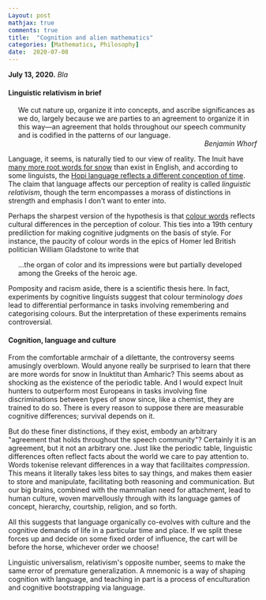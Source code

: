 ```yaml
---
Layout: post
mathjax: true
comments: true
title:  "Cognition and alien mathematics"
categories: [Mathematics, Philosophy]
date:  2020-07-08
---
```


**July 13, 2020.** *Bla*

#### Linguistic relativism in brief

<span style="padding-left: 20px; display:block">
We cut nature up, organize it into
concepts, and ascribe significances as we do, largely because we are
parties to an agreement to organize it in this way—an agreement that
holds throughout our speech community and is codified in the patterns
of our language.
</span>

<!-- We dissect nature along lines laid down by our native language. The
categories and types that we isolate from the world of phenomena we do
not find there because they stare every observer in the face; on the
contrary, the world is presented in a kaleidoscope flux of impressions
which has to be organized by our minds—and this means largely by the
linguistic systems of our minds. -->

<div style="text-align: right"><i>Benjamin Whorf</i> </div>

Language, it seems, is naturally tied to our view of reality.
The Inuit have
[many more root words for snow](https://en.wikipedia.org/wiki/Eskimo_words_for_snow)
than exist in English, and according to some linguists,
the
[Hopi language reflects a different conception of time](https://en.wikipedia.org/wiki/Hopi_time_controversy).
The claim that language affects our perception of reality is called
*linguistic relativism*, though the term encompasses a morass of
distinctions in strength and emphasis I don't want to enter into.

Perhaps the sharpest version of the hypothesis is that
[colour words](https://en.wikipedia.org/wiki/Linguistic_relativity_and_the_color_naming_debate)
reflects cultural differences in the perception of colour.
This ties into a 19th century prediliction for making cognitive
judgments on the basis of style.
For instance, the paucity of colour words in the epics of Homer led
British politician William Gladstone to write that

<span style="padding-left: 20px; display:block">
...the organ of color and its impressions were but partially
developed among the Greeks of the heroic age.
</span>

Pomposity and racism aside, there is a scientific thesis
here.
In fact, experiments by cognitive linguists suggest that colour
terminology *does* lead to differential performance in tasks involving
remembering and categorising colours.
But the interpretation of these experiments remains controversial.

#### Cognition, language and culture

From the comfortable armchair of a dilettante, the controversy seems
amusingly overblown.
Would anyone really be surprised to learn that there are more words
for snow in Inuktitut than Amharic?
This seems about as shocking as the existence of the periodic table.
And I would expect Inuit hunters to outperform most Europeans in tasks
involving fine discriminations between types of snow since, like a
chemist, they are trained to do so.
There is every reason to suppose there are measurable cognitive
differences; survival depends on it.

But do these finer distinctions, if they exist, embody an arbitrary
"agreement that holds throughout the speech community"?
Certainly it is an agreement, but it not an arbitrary one.
Just like the periodic table, linguistic differences often reflect
facts about the world we care to pay attention to.
Words tokenise relevant differences in a way that facilitaites
*compression*.
This means it literally takes less bites to say things, and
makes them easier to store and manipulate, facilitating both reasoning
and communication.
But our big brains, combined with the mammalian need for attachment,
lead to human culture, woven marvellously through with its language
games of concept, hierarchy, courtship, religion, and so forth.
<!-- It will also presumably have cultural relevance, with words playing an
important role in the system of concepts, hierarchies, relationships and language
games that human culture is built on.
Tokenises relevant differences is facilitates reasoning and communication. -->

All this suggests that language organically co-evolves with culture
and the cognitive demands of life in a particular time and place.
If we split these forces up and decide on some fixed order of
influence, the cart will be before the horse, whichever order we choose!
<!--Linguistic relativism is wrong, not because language does not affect
thought, but rather, because they organically co-evolve.-->
Linguistic universalism, relativism's opposite number, seems to make
the same error of premature generalization.
A mnemonic is a way of shaping cognition with language, and teaching
in part is a process of enculturation and cognitive bootstrapping via
language.
